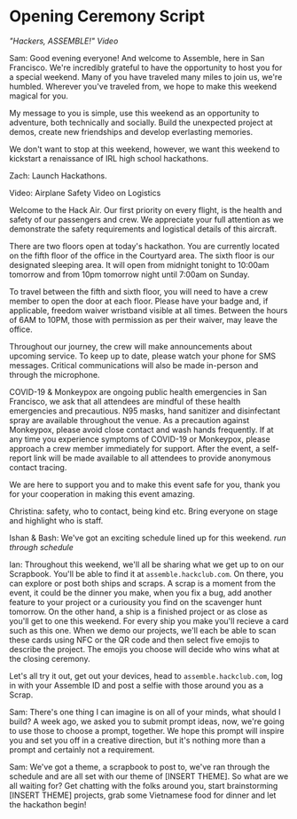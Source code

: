 # Opening Ceremony Script

_"Hackers, ASSEMBLE!" Video_

Sam: Good evening everyone! And welcome to Assemble, here in San Francisco. We're incredibly grateful to have the opportunity to host you for a special weekend. Many of you have traveled many miles to join us, we're humbled. Wherever you've traveled from, we hope to make this weekend magical for you.

My message to you is simple, use this weekend as an opportunity to adventure, both technically and socially. Build the unexpected project at demos, create new friendships and develop everlasting memories.

We don't want to stop at this weekend, however, we want this weekend to kickstart a renaissance of IRL high school hackathons. 

Zach: Launch Hackathons.

Video: Airplane Safety Video on Logistics

Welcome to the Hack Air. Our first priority on every flight, is the health and safety of our passengers and crew. We appreciate your full attention as we demonstrate the safety requirements and logistical details of this aircraft.

There are two floors open at today's hackathon. You are currently located on the fifth floor of the office in the Courtyard area. The sixth floor is our designated sleeping area. It will open from midnight tonight to 10:00am tomorrow and from 10pm tomorrow night until 7:00am on Sunday. 

To travel between the fifth and sixth floor, you will need to have a crew member to open the door at each floor. Please have your badge and, if applicable, freedom waiver wristband visible at all times. Between the hours of 6AM to 10PM, those with permission as per their waiver, may leave the office.

Throughout our journey, the crew will make announcements about upcoming service. To keep up to date, please watch your phone for SMS messages. Critical communications will also be made in-person and through the microphone.

COVID-19 & Monkeypox are ongoing public health emergencies in San Francisco, we ask that all attendees are mindful of these health emergencies and precautious. N95 masks, hand sanitizer and disinfectant spray are available throughout the venue. As a precaution against Monkeypox, please avoid close contact and wash hands frequently. If at any time you experience symptoms of COVID-19 or Monkeypox, please approach a crew member immediately for support. After the event, a self-report link will be made available to all attendees to provide anonymous contact tracing.

We are here to support you and to make this event safe for you, thank you for your cooperation in making this event amazing. 

Christina: safety, who to contact, being kind etc. Bring everyone on stage and highlight who is staff.

Ishan & Bash: We've got an exciting schedule lined up for this weekend. _run through schedule_

Ian: Throughout this weekend, we'll all be sharing what we get up to on our Scrapbook. You'll be able to find it at `assemble.hackclub.com`. On there, you can explore or post both ships and scraps. A scrap is a moment from the event, it could be the dinner you make, when you fix a bug, add another feature to your project or a curiousity you find on the scavenger hunt tomorrow. On the other hand, a ship is a finished project or as close as you'll get to one this weekend. For every ship you make you'll recieve a card such as this one. When we demo our projects, we'll each be able to scan these cards using NFC or the QR code and then select five emojis to describe the project. The emojis you choose will decide who wins what at the closing ceremony. 

Let's all try it out, get out your devices, head to `assemble.hackclub.com`, log in with your Assemble ID and post a selfie with those around you as a Scrap.

Sam: There's one thing I can imagine is on all of your minds, what should I build? A week ago, we asked you to submit prompt ideas, now, we're going to use those to choose a prompt, together. We hope this prompt will inspire you and set you off in a creative direction, but it's nothing more than a prompt and certainly not a requirement.

Sam: We've got a theme, a scrapbook to post to, we've ran through the schedule and are all set with our theme of [INSERT THEME]. So what are we all waiting for? Get chatting with the folks around you, start brainstorming [INSERT THEME] projects, grab some Vietnamese food for dinner and let the hackathon begin! 
